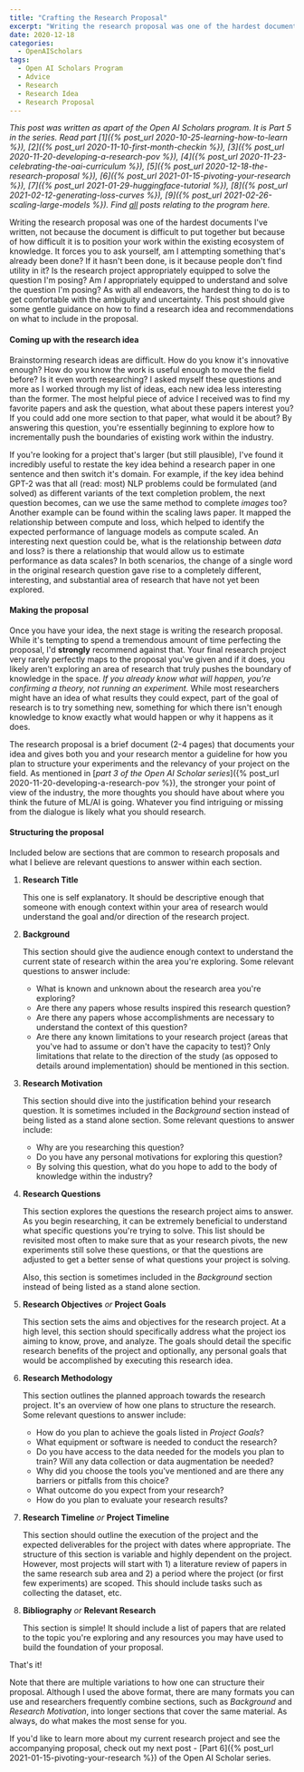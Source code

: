 ```yaml
---
title: "Crafting the Research Proposal"
excerpt: "Writing the research proposal was one of the hardest documents I've written, not because the document is difficult to put together but because of how difficult it is to position your work within the existing ecosystem of knowledge."
date: 2020-12-18
categories:
  - OpenAIScholars
tags:
  - Open AI Scholars Program
  - Advice
  - Research
  - Research Idea
  - Research Proposal
---
```

*This post was written as apart of the Open AI Scholars program. It is Part 5 in the series. Read part [1]({% post_url 2020-10-25-learning-how-to-learn %}), [2]({% post_url 2020-11-10-first-month-checkin %}), [3]({% post_url 2020-11-20-developing-a-research-pov %}), [4]({% post_url 2020-11-23-celebrating-the-oai-curriculum %}), [5]({% post_url 2020-12-18-the-research-proposal %}), [6]({% post_url 2021-01-15-pivoting-your-research %}), [7]({% post_url 2021-01-29-huggingface-tutorial %}), [8]({% post_url 2021-02-12-generating-loss-curves %}), [9]({% post_url 2021-02-26-scaling-large-models %}). Find [all](/tags/#open-ai-scholars-program) posts relating to the program here.*

Writing the research proposal was one of the hardest documents I've written, not because the document is difficult to put together but because of how difficult it is to position your work within the existing ecosystem of knowledge. It forces you to ask yourself, am I attempting something that's already been done? If it hasn't been done, is it because people don't find utility in it? Is the research project appropriately equipped to solve the question I'm posing? Am *I* appropriately equipped to understand and solve the question I'm posing? As with all endeavors, the hardest thing to do is to get comfortable with the ambiguity and uncertainty. This post should give some gentle guidance on how to find a research idea and recommendations on what to include in the proposal.

#### Coming up with the research idea

Brainstorming research ideas are difficult. How do you know it's innovative enough? How do you know the work is useful enough to move the field before? Is it even worth researching? I asked myself these questions and more as I worked through my list of ideas, each new idea less interesting than the former. The most helpful piece of advice I received was to find my favorite papers and ask the question, what about these papers interest you? If you could add one more section to that paper, what would it be about? By answering this question, you're essentially beginning to explore how to incrementally push the boundaries of existing work within the industry.

If you're looking for a project that's larger (but still plausible), I've found it incredibly useful to restate the key idea behind a research paper in one sentence and then switch it's domain. For example, if the key idea behind GPT-2 was that all (read: most) NLP problems could be formulated (and solved) as different variants of the text completion problem, the next question becomes, can we use the same method to complete *images* too? Another example can be found within the scaling laws paper. It mapped the relationship between compute and loss, which helped to identify the expected performance of language models as compute scaled. An interesting next question could be, what is the relationship between *data* and loss? is there a relationship that would allow us to estimate performance as data scales? In both scenarios, the change of a single word in the original research question gave rise to a completely different, interesting, and substantial area of research that have not yet been explored.

#### Making the proposal

Once you have your idea, the next stage is writing the research proposal. While it's tempting to spend a tremendous amount of time perfecting the proposal, I'd **strongly** recommend against that. Your final research project very rarely perfectly maps to the proposal you've given and if it does, you likely aren't exploring an area of research that truly pushes the boundary of knowledge in the space. *If you already know what will happen, you're confirming a theory, not running an experiment.* While most researchers might have an idea of what results they could expect, part of the goal of research is to try something new, something for which there isn't enough knowledge to know exactly what would happen or why it happens as it does.

The research proposal is a brief document (2-4 pages) that documents your idea and gives both you and your research mentor a guideline for how you plan to structure your experiments and the relevancy of your project on the field. As mentioned in [*part 3 of the Open AI Scholar series*]({% post_url 2020-11-20-developing-a-research-pov %}), the stronger your point of view of the industry, the more thoughts you should have about where you think the future of ML/AI is going. Whatever you find intriguing or missing from the dialogue is likely what you should research.

#### Structuring the proposal

Included below are sections that are common to research proposals and what I believe are relevant questions to answer within each section.

1. **Research Title**

    This one is self explanatory. It should be descriptive enough that someone with enough context within your area of research would understand the goal and/or direction of the research project.

2. **Background**

    This section should give the audience enough context to understand the current state of research within the area you're exploring. Some relevant questions to answer include:

    - What is known and unknown about the research area you're exploring?
    - Are there any papers whose results inspired this research question?
    - Are there any papers whose accomplishments are necessary to understand the context of this question?
    - Are there any known limitations to your research project (areas that you've had to assume or don't have the capacity to test)? Only limitations that relate to the direction of the study (as opposed to details around implementation) should be mentioned in this section.

3. **Research Motivation**

    This section should dive into the justification behind your research question. It is sometimes included in the *Background* section instead of being listed as a stand alone section. Some relevant questions to answer include:

    - Why are you researching this question?
    - Do you have any personal motivations for exploring this question?
    - By solving this question, what do you hope to add to the body of knowledge within the industry?

4. **Research Questions**

    This section explores the questions the research project aims to answer. As you begin researching, it can be extremely beneficial to understand what specific questions you're trying to solve. This list should be revisited most often to make sure that as your research pivots, the new experiments still solve these questions, or that the questions are adjusted to get a better sense of what questions your project is solving.

    Also, this section is sometimes included in the *Background* section instead of being listed as a stand alone section.

5. **Research Objectives** *or* **Project Goals**

    This section sets the aims and objectives for the research project. At a high level, this section should specifically address what the project ios aiming to know, prove, and analyze. The goals should detail the specific research benefits of the project and optionally, any personal goals that would be accomplished by executing this research idea.

6. **Research Methodology**

    This section outlines the planned approach towards the research project. It's an overview of how one plans to structure the research. Some relevant questions to answer include:

    - How do you plan to achieve the goals listed in *Project Goals*?
    - What equipment or software is needed to conduct the research?
    - Do you have access to the data needed for the models you plan to train? Will any data collection or data augmentation be needed?
    - Why did you choose the tools you've mentioned and are there any barriers or pitfalls from this choice?
    - What outcome do you expect from your research?
    - How do you plan to evaluate your research results?

7. **Research Timeline** *or* **Project Timeline**

    This section should outline the execution of the project and the expected deliverables for the project with dates where appropriate. The structure of this section is variable and highly dependent on the project. However, most projects will start with 1) a literature review of papers in the same research sub area and 2) a period where the project (or first few experiments) are scoped. This should include tasks such as collecting the dataset, etc.

8. **Bibliography** *or* **Relevant Research**

    This section is simple! It should include a list of papers that are related to the topic you're exploring and any resources you may have used to build the foundation of your proposal.

That's it!

Note that there are multiple variations to how one can structure their proposal. Although I used the above format, there are many formats you can use and researchers frequently combine sections, such as *Background* and *Research Motivation*, into longer sections that cover the same material. As always, do what makes the most sense for you.

If you'd like to learn more about my current research project and see the accompanying proposal, check out my next post - [Part 6]({% post_url 2021-01-15-pivoting-your-research %}) of the Open AI Scholar series.
